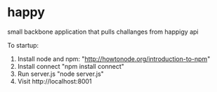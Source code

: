 happy
===================

small backbone application that pulls challanges from happigy api

To startup: 

1. Install node and npm: "http://howtonode.org/introduction-to-npm"
2. Install connect "npm install connect"
3. Run server.js "node server.js"
4. Visit http://localhost:8001